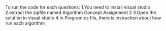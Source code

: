 To run the code for each questions: 
1.You need to install visual studio 
2.extract the zipfile named Algorithm Concept Assignment 2
3.Open the solution in visual studio 
4.In Program.cs file, there is instruction about how run each algorithm
